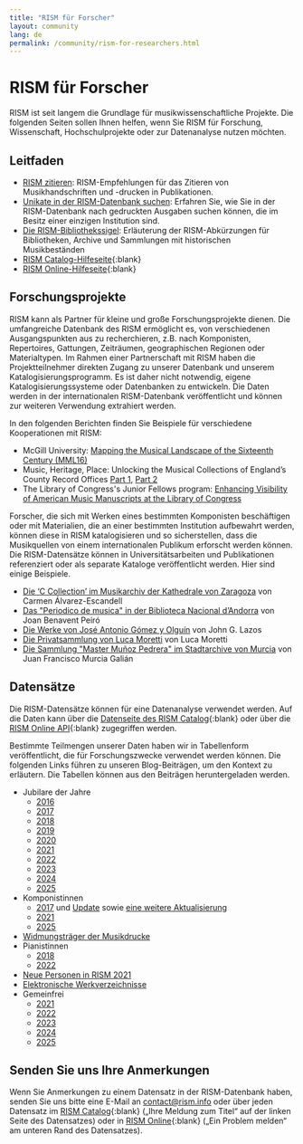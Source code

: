 ```yaml
---
title: "RISM für Forscher"
layout: community
lang: de
permalink: /community/rism-for-researchers.html
---
```


# RISM für Forscher  

RISM ist seit langem die Grundlage für musikwissenschaftliche Projekte. Die folgenden Seiten sollen Ihnen helfen, wenn Sie RISM für Forschung, Wissenschaft, Hochschulprojekte oder zur Datenanalyse nutzen möchten.  

## Leitfaden  

- [RISM zitieren](community/how-to-cite-rism.html): RISM-Empfehlungen für das Zitieren von Musikhandschriften und -drucken in Publikationen.    
- [Unikate in der RISM-Datenbank suchen](/community/finding-unica-in-rism.html): Erfahren Sie, wie Sie in der RISM-Datenbank nach gedruckten Ausgaben suchen können, die im Besitz einer einzigen Institution sind.  
- [Die RISM-Bibliothekssigel](/community/sigla/about.html): Erläuterung der RISM-Abkürzungen für Bibliotheken, Archive und Sammlungen mit historischen Musikbeständen  
- [RISM Catalog-Hilfeseite](https://opac.rism.info/main-menu-/kachelmenu/help){:blank}  
- [RISM Online-Hilfeseite](https://rism.online/about/help){:blank}  

## Forschungsprojekte  

RISM kann als Partner für kleine und große Forschungsprojekte dienen. Die umfangreiche Datenbank des RISM ermöglicht es, von verschiedenen Ausgangspunkten aus zu recherchieren, z.B. nach Komponisten, Repertoires, Gattungen, Zeiträumen, geographischen Regionen oder Materialtypen. Im Rahmen einer Partnerschaft mit RISM haben die Projektteilnehmer direkten Zugang zu unserer Datenbank und unserem Katalogisierungsprogramm. Es ist daher nicht notwendig, eigene Katalogisierungssysteme oder Datenbanken zu entwickeln. Die Daten werden in der internationalen RISM-Datenbank veröffentlicht und können zur weiteren Verwendung extrahiert werden.  

In den folgenden Berichten finden Sie Beispiele für verschiedene Kooperationen mit RISM:  
- McGill University: [Mapping the Musical Landscape of the Sixteenth Century (MML16)](/in_the_news/2019/07/29/mapping-the-musical-landscape-of-the-sixteenth.html)   
- Music, Heritage, Place: Unlocking the Musical Collections of England’s County Record Offices [Part 1](/library_collections/2024/09/26/music-from-english-local-archives-in-rism.html), [Part 2](/library_collections/2024/10/04/musical-discoveries-from-english-local-archives.html)   
- The Library of Congress's Junior Fellows program: [Enhancing Visibility of American Music Manuscripts at the Library of Congress](/library_collections/2024/02/08/library-of-congress-summer-report.html)

Forscher, die sich mit Werken eines bestimmten Komponisten beschäftigen oder mit Materialien, die an einer bestimmten Institution aufbewahrt werden, können diese in RISM katalogisieren und so sicherstellen, dass die Musikquellen von einem internationalen Publikum erforscht werden können. Die RISM-Datensätze können in Universitätsarbeiten und Publikationen referenziert oder als separate Kataloge veröffentlicht werden. Hier sind einige Beispiele.
- [Die ‘C Collection’ im Musikarchiv der Kathedrale von Zaragoza](/new_publications/2023/08/17/discovering-new-music-collections.html) von Carmen Álvarez-Escandell
- [Das "Periodico de musica" in der Biblioteca Nacional d’Andorra](/new_at_rism/2020/06/15/the-first-record-from-andorra-in-rism-the.html) von Joan Benavent Peiró  
- [Die Werke von José Antonio Gómez y Olguín](/new_publications/2016/03/07/jos%C3%A9-antonio-g%C3%B3mez-y-olgu%C3%ADn-18051876-y-su-cat%C3%A1logo.html) von John G. Lazos  
- [Die Privatsammlung von Luca Moretti](/library_collections/2023/06/01/the-archivio-musicale-luca-moretti-in-rism.html) von Luca Moretti  
- [Die Sammlung "Master Muñoz Pedrera" im Stadtarchive von Murcia](/library_collections/2023/09/14/pedrera-collection-murcia.html) von Juan Francisco Murcia Galián   

## Datensätze  

Die RISM-Datensätze können für eine Datenanalyse verwendet werden. Auf die Daten kann über die [Datenseite des RISM Catalog](https://opac.rism.info/main-menu-/kachelmenu/data){:blank} oder über die [RISM Online API](https://rism.online/docs/api/api/){:blank} zugegriffen werden.  

Bestimmte Teilmengen unserer Daten haben wir in Tabellenform veröffentlicht, die für Forschungszwecke verwendet werden können. Die folgenden Links führen zu unseren Blog-Beiträgen, um den Kontext zu erläutern. Die Tabellen können aus den Beiträgen heruntergeladen werden.
- Jubilare der Jahre  
  - [2016](/musical_anniversaries/2016/01/04/musical-anniversaries-in-2016.html)  
  - [2017](/musical_anniversaries/2017/01/10/musical-anniversaries-in-2017.html)   
  - [2018](/musical_anniversaries/2018/01/08/musical-anniversaries-in-2018.html)   
  - [2019](/musical_anniversaries/2019/01/14/musical-anniversaries-in-2019.html)   
  - [2020](/musical_anniversaries/2020/01/09/2020-not-just-beethoven.html)   
  - [2021](/musical_anniversaries/2021/01/14/composer-anniversaries-2021.html)   
  - [2022](/musical_anniversaries/2022/01/10/musician-anniversaries-2022.html)   
  - [2023](/musical_anniversaries/2023/01/09/musical-anniversaries-in-2023.html)   
  - [2024](/musical_anniversaries/2024/01/11/musical-anniversaries-in-2024.html)  
  - [2025](/musical_anniversaries/2025/01/09/musical-anniversaries-in-2025.html)  
- Komponistinnen  
  - [2017](/events/2017/03/08/international-womens-day-women-composers-in.html) und [Update](/new_at_rism/2017/06/29/eight-more-women-composers.html) sowie [eine weitere Aktualisierung](/new_at_rism/2017/10/19/twelve-more-women-composers.html)   
  - [2021](/events/2021/03/08/international-womens-day-2021-women-composers-rism.html)   
  - [2025](/events/2025/03/06/international-womens-day-women-composers.html)
- [Widmungsträger der Musikdrucke](/events/2022/02/14/musical-dedications-in-love-and-friendship.html)   
- Pianistinnen  
  - [2018](/events/2018/03/08/international-womens-day-women-pianists-in-rism.html)   
  - [2022](/events/2022/03/08/international-womens-day-women-pianists-in-rism.html)   
- [Neue Personen in RISM 2021](/new_at_rism/2022/02/24/new-people-in-the-rism-online-catalog-2021.html)   
- [Elektronische Werkverzeichnisse](/new_at_rism/2020/11/09/electronic-thematic-catalogs.html)  
- Gemeinfrei
  - [2021](/in_the_news/2021/02/22/public-domain-music-2021.html)  
  - [2022](/in_the_news/2022/01/20/the-musical-public-domain-in-2022.html)
  - [2023](/in_the_news/2023/02/14/public-domain-2023.html)   
  - [2024](/in_the_news/2024/01/25/musical-public-domain-2024.html)   
  - [2025](/in_the_news/2025/02/20/public-domain-2025.html)  

## Senden Sie uns Ihre Anmerkungen  

Wenn Sie Anmerkungen zu einem Datensatz in der RISM-Datenbank haben, senden Sie uns bitte eine E-Mail an [contact@rism.info](mailto:contact@rism.info) oder über jeden Datensatz im [RISM Catalog](https://opac.rism.info/main-menu-/kachelmenu){:blank} („Ihre Meldung zum Titel“ auf der linken Seite des Datensatzes) oder in  [RISM Online](https://rism.online/){:blank} („Ein Problem melden“ am unteren Rand des Datensatzes).
